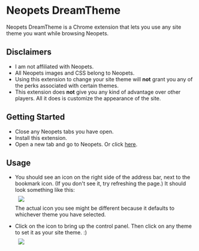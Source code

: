 <style type="text/css">
  img {
    display: block;
    margin: 0 auto;
    padding: 8px;
  }
</style>

# Neopets DreamTheme

<p>
Neopets DreamTheme is a Chrome extension that lets you use any site theme you want while browsing Neopets.


## Disclaimers
* I am not affiliated with Neopets.
* All Neopets images and CSS belong to Neopets.
* Using this extension to change your site theme will **not** grant you any of the perks associated with certain themes.
* This extension does **not** give you any kind of advantage over other players. All it does is customize the appearance of the site.


## Getting Started
* Close any Neopets tabs you have open.
* Install this extension.
* Open a new tab and go to Neopets. Or click <a href="http://www.neopets.com/" target="_blank">here</a>.


## Usage
* You should see an icon on the right side of the address bar, next to the bookmark icon. (If you don't see it, try refreshing the page.) It should look something like this:
![](http://i.imgur.com/sPJuQF0.png)
The actual icon you see might be different because it defaults to whichever theme you have selected.

* Click on the icon to bring up the control panel. Then click on any theme to set it as your site theme. :)
![](http://i.imgur.com/VdgJHaf.png)
